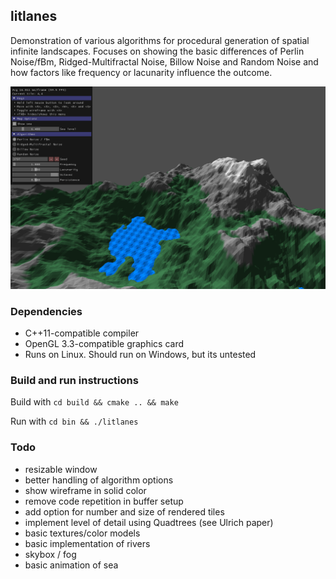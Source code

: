 ## litlanes

Demonstration of various algorithms for procedural generation of spatial
infinite landscapes. Focuses on showing the basic differences of Perlin
Noise/fBm, Ridged-Multifractal Noise, Billow Noise and Random Noise and how
factors like frequency or lacunarity influence the outcome.

![Screenshot](/screenshot.png)

### Dependencies

- C++11-compatible compiler
- OpenGL 3.3-compatible graphics card
- Runs on Linux. Should run on Windows, but its untested

### Build and run instructions

Build with `cd build && cmake .. && make`

Run with `cd bin && ./litlanes`

### Todo

- resizable window
- better handling of algorithm options
- show wireframe in solid color
- remove code repetition in buffer setup
- add option for number and size of rendered tiles
- implement level of detail using Quadtrees (see Ulrich paper)
- basic textures/color models
- basic implementation of rivers
- skybox / fog
- basic animation of sea

